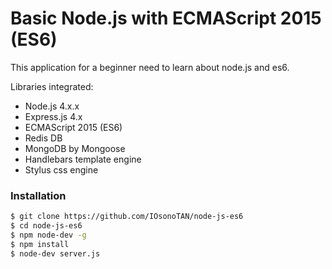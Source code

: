 # Basic Node.js with ECMAScript 2015 (ES6)

This application for a beginner need to learn about node.js and es6.

Libraries integrated:
- Node.js 4.x.x
- Express.js 4.x
- ECMAScript 2015 (ES6)
- Redis DB
- MongoDB by Mongoose
- Handlebars template engine
- Stylus css engine

### Installation

```sh
$ git clone https://github.com/IOsonoTAN/node-js-es6
$ cd node-js-es6
$ npm node-dev -g
$ npm install
$ node-dev server.js
```